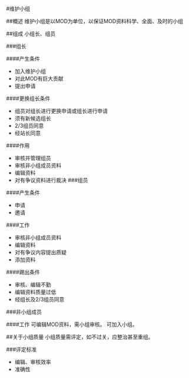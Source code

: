 #维护小组

##概述
	维护小组是以MOD为单位，以保证MOD资料科学、全面、及时的小组
	
##组成
	小组长、组员
	
###组长

####产生条件
- 加入维护小组
- 对此MOD有巨大贡献
- 提出申请

####更换组长条件
- 组员对组长进行更换申请或组长进行申请
- 须有新候选组长
- 2/3组员同意
- 经站长同意

####作用
- 审核并管理组员
- 审核非小组成员资料
- 编辑资料
- 对有争议资料进行裁决
###组员

####产生条件
- 申请
- 邀请

####工作
- 审核非小组成员资料
- 编辑资料
- 对有争议内容提出质疑
- 添加资料

####踢出条件
- 审核、编辑不勤
- 编辑资料质量过低
- 经组长及2/3组员同意

###非小组成员

####工作
  可编辑MOD资料，需小组审核。
  可加入小组。

##关于小组质量
  小组质量需评定，如不过关，应整治甚至重组。

###评定标准
- 编辑、审核效率
- 准确性
